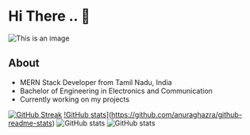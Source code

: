 # Hi There .. 👋

![This is an image](https://lh3.googleusercontent.com/5tCbcqcsWv2v_jCkrkte8Ly79M5P97syLt4QuJeOv0gCq5TkA0rfS6kNp6O2dtXisC77fNNOMK_koI8gC_3xQVuUsiATUGz2b5-zCIo0qrwiRdVk2hXwGUwa2Gy93Svuz4lFO9Gpb5jbfc_YcUydQmK8GoiU75hA-ZUgxrbXZ1e6dK_Ld1Nc6Ix9iaDLuFnegCUeSuVUQCvxaHloeIeZk9Zv1GbcyVj2qKSvmnoLY1qxehA5fbHWsTIfeiYnrEQlNpFMns2q0jwXNCS6ei8Sz57WfklOlUYGeuo5Ahnp3f37G_-nr7DQrxiyg6UvshBSrUnjC-FJUZ9Q0ZEU8DZdapYA0_wBwOcaGRjJ1JD1AIPx2_lCf92KePS5-MYof4DhaY5Jt2aOxYJQleH7uBwVv66Xl2Pn42um5s2C27crekBfFtkPK3GdpZLNKlLoBhNuTRWrHmw0FMYy24ksv4r2eMQe_46IDDySJBfHTRXFpgYgRme0uJtEvdWrKTG440clMp8A9A9Vr9LqngfcNcpRIqdXEal5q49KfywJYlaXFzn-ndzaLMekxpkf4Hcm2YLodM114yumtAMoEEjIUCmUlYxMqPxbeebI6bgRFoKx9ITb9lIROs-Je5VsS0egeOPrd3gW1wctp94ED9jSB7Niu2Ge0hPNV1Kfz7aL7V68LmB6_2elWY75n6HJWkkYDC6-L0cv-kYTwjBE7v3pX9lu4pE=w1920-h665-no?authuser=0)
## About
- MERN Stack Developer from Tamil Nadu, India
- Bachelor of Engineering in Electronics and Communication
- Currently working on my projects

[![GitHub Streak](https://github-readme-streak-stats.herokuapp.com/?user=DenverCoder1)](https://git.io/streak-stats)
[!GitHub stats](https://github-readme-stats.vercel.app/api?username=rajm688)](https://github.com/anuraghazra/github-readme-stats)
![GitHub stats](https://github-readme-stats.vercel.app/api?username=rajm688&show_icons=true)
![GitHub stats](https://github-readme-stats.vercel.app/api?username=rajm688&show_icons=true&theme=radical)
